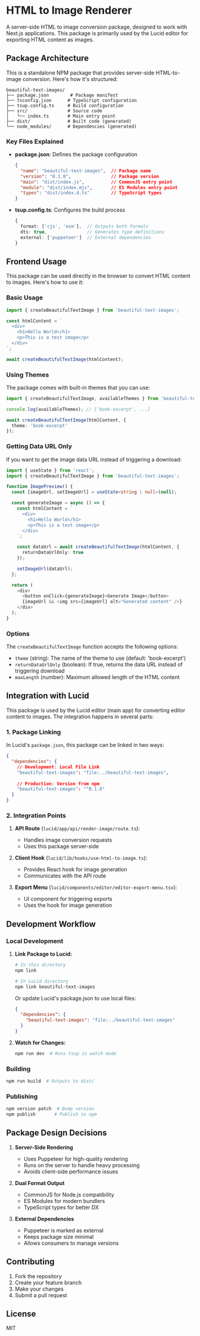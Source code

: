 # HTML to Image Renderer

A server-side HTML to image conversion package, designed to work with Next.js applications. This package is primarily used by the Lucid editor for exporting HTML content as images.

## Package Architecture

This is a standalone NPM package that provides server-side HTML-to-image conversion. Here's how it's structured:
```
beautiful-text-images/
├── package.json        # Package manifest
├── tsconfig.json      # TypeScript configuration
├── tsup.config.ts     # Build configuration
├── src/               # Source code
│   └── index.ts       # Main entry point
├── dist/              # Built code (generated)
└── node_modules/      # Dependencies (generated)
```

### Key Files Explained

- **package.json**: Defines the package configuration
  ```json
  {
    "name": "beautiful-text-images",  // Package name
    "version": "0.1.0",               // Package version
    "main": "dist/index.js",          // CommonJS entry point
    "module": "dist/index.mjs",       // ES Modules entry point
    "types": "dist/index.d.ts"        // TypeScript types
  }
  ```

- **tsup.config.ts**: Configures the build process
  ```typescript
  {
    format: ['cjs', 'esm'],  // Outputs both formats
    dts: true,               // Generates type definitions
    external: ['puppeteer']  // External dependencies
  }
  ```

## Frontend Usage

This package can be used directly in the browser to convert HTML content to images. Here's how to use it:

### Basic Usage

```typescript
import { createBeautifulTextImage } from 'beautiful-text-images';

const htmlContent = `
  <div>
    <h1>Hello World</h1>
    <p>This is a test image</p>
  </div>
`;

await createBeautifulTextImage(htmlContent);
```

### Using Themes

The package comes with built-in themes that you can use:

```typescript
import { createBeautifulTextImage, availableThemes } from 'beautiful-text-images';

console.log(availableThemes); // ['book-excerpt', ...]

await createBeautifulTextImage(htmlContent, {
  theme: 'book-excerpt'
});
```

### Getting Data URL Only

If you want to get the image data URL instead of triggering a download:

```typescript
import { useState } from 'react';
import { createBeautifulTextImage } from 'beautiful-text-images';

function ImagePreview() {
  const [imageUrl, setImageUrl] = useState<string | null>(null);

  const generateImage = async () => {
    const htmlContent = `
      <div>
        <h1>Hello World</h1>
        <p>This is a test image</p>
      </div>
    `;

    const dataUrl = await createBeautifulTextImage(htmlContent, {
      returnDataUrlOnly: true
    });

    setImageUrl(dataUrl);
  };

  return (
    <div>
      <button onClick={generateImage}>Generate Image</button>
      {imageUrl && <img src={imageUrl} alt="Generated content" />}
    </div>
  );
}
```

### Options

The `createBeautifulTextImage` function accepts the following options:

- `theme` (string): The name of the theme to use (default: 'book-excerpt')
- `returnDataUrlOnly` (boolean): If true, returns the data URL instead of triggering download
- `maxLength` (number): Maximum allowed length of the HTML content

## Integration with Lucid

This package is used by the Lucid editor (main app) for converting editor content to images. The integration happens in several parts:

### 1. Package Linking

In Lucid's `package.json`, this package can be linked in two ways:

```json
{
  "dependencies": {
    // Development: Local File Link
    "beautiful-text-images": "file:../beautiful-text-images",
    
    // Production: Version from npm
    "beautiful-text-images": "^0.1.0"
  }
}
```

### 2. Integration Points

1. **API Route** (`lucid/app/api/render-image/route.ts`):
   - Handles image conversion requests
   - Uses this package server-side

2. **Client Hook** (`lucid/lib/hooks/use-html-to-image.ts`):
   - Provides React hook for image generation
   - Communicates with the API route

3. **Export Menu** (`lucid/components/editor/editor-export-menu.tsx`):
   - UI component for triggering exports
   - Uses the hook for image generation

## Development Workflow

### Local Development

1. **Link Package to Lucid:**
   ```bash
   # In this directory
   npm link

   # In Lucid directory
   npm link beautiful-text-images
   ```

   Or update Lucid's package.json to use local files:
   ```json
   {
     "dependencies": {
       "beautiful-text-images": "file:../beautiful-text-images"
     }
   }
   ```

2. **Watch for Changes:**
   ```bash
   npm run dev  # Runs tsup in watch mode
   ```

### Building

```bash
npm run build  # Outputs to dist/
```

### Publishing

```bash
npm version patch  # Bump version
npm publish       # Publish to npm
```

## Package Design Decisions

1. **Server-Side Rendering**
   - Uses Puppeteer for high-quality rendering
   - Runs on the server to handle heavy processing
   - Avoids client-side performance issues

2. **Dual Format Output**
   - CommonJS for Node.js compatibility
   - ES Modules for modern bundlers
   - TypeScript types for better DX

3. **External Dependencies**
   - Puppeteer is marked as external
   - Keeps package size minimal
   - Allows consumers to manage versions

## Contributing

1. Fork the repository
2. Create your feature branch
3. Make your changes
4. Submit a pull request

## License

MIT 
